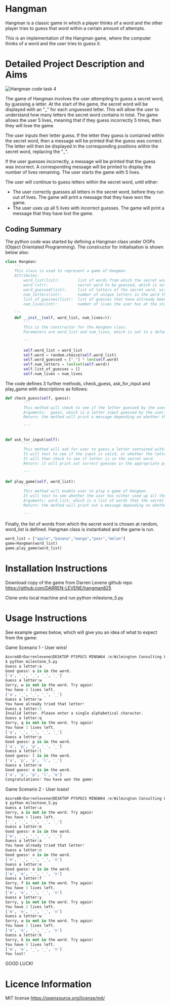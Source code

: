 # Hangman
Hangman is a classic game in which a player thinks of a word and the other player tries to guess that word within a certain amount of attempts.

This is an implementation of the Hangman game, where the computer thinks of a word and the user tries to guess it. 


# Detailed Project Description and Aims 
![](images/Hangman.jpg "Hangman code task 4")


The game of Hangman involves the user attempting to guess a secret word, by guessing a letter. At the start of the game, the secret word will be displayed with an "_" for each unguessed letter. This will allow the user to understand how many letters the secret word contains in total. The game allows the user 5 lives, meaning that if they guess incorrectly 5 times, then they will lose the game.

The user inputs their letter guess. If the letter they guess is contained within the secret word, then a message will be printed that the guess was correct. The letter will then be displayed in the corresponding positions within the secret word, replacing the "_".

If the user guesses incorrectly, a message will be printed that the guess was incorrect. A corresponding message will be printed to display the number of lives remaining. The user starts the game with 5 lives.

The user will continue to guess letters within the secret word, until either:

-   The user correctly guesses all letters in the secret word, before they run out of lives. The game will print a message that they have won the game.
-   The user uses up all 5 lives with incorrect guesses. The game will print a message that they have lost the game.

## Coding Summary
The python code was started by defining a Hangman class under OOPs (Object Orientated Programming). The constructor for initialisation is shown below also:
```python
class Hangman:
    '''
    This class is used to represent a game of Hangman
    Attributes:
        word_list(list):        list of words from which the secret word to be guessed is selected.
        word (str):             secret word to be guessed, which is selected at random from word_list.
        word_guessed(list):     list of letters of the secret word, with "_" for each unguessed letter.
        num_letters(int):       number of unique letters in the word that have not yet been guessed.
        list_of_guesses(list):  list of guesses that have altready been tried.
        num_lives(int):         number of lives the user has at the start of the game.

    '''
    def __init__(self, word_list, num_lives=5):
        '''
        This is the constructor for the Hangman class.
        Parameters are word_list and num_lives, which is set to a default value of 5.

        '''

        self.word_list = word_list
        self.word = random.choice(self.word_list)
        self.word_guessed = ["_"] * len(self.word)
        self.num_letters = len(set(self.word))
        self.list_of_guesses = []
        self.num_lives = num_lives
```
The code defines 3 further methods, check_guess, ask_for_input and play_game with descriptions as follows: 
```python
def check_guess(self, guess):
        '''
        This method will check to see if the letter guessed by the user is contained within the secret word, selected at random within the list of words (word_list).
        Arguments:  guess, which is a letter input guessed by the user.
        Return: the method will print a message depending on whether the guess is contained within the secret word or not.

        '''
```

```python

def ask_for_input(self):
        '''
        This method will ask for user to guess a letter contained within the secret word, which they will input. 
        It will test to see if the input is valid, or whether the letter had already been selected.
        It will then check to see if letter is in the secret word.
        Return: it will print out correct guesses in the appropriate positions

        '''
```
```python
def play_game(self, word_list):
        '''
        This method will enable user to play a game of Hangman. 
        It will test to see whether the user has either used up all their lives with incorrect guesses, or correctly guessed the secret word.
        Arguments: word_list, which is a list of words that the secret word is selected from at random.
        Return: the method will print out a message depending on whether the user had won or lost the game.

        '''
```
Finally, the list of words from which the secret word is chosen at random, word_list is defined. Hangman class is instantiated and the game is run.

```python
word_list = ["apple","banana","mango","pear","melon"]
game=Hangman(word_list)
game.play_game(word_list)
```





# Installation Instructions
Download copy of the game from Darren Levene github repo https://github.com/DARREN-LEVENE/hangman825

Clone onto local machine and run python milestone_5.py





# Usage Instructions
See example games below, which will give you an idea of what to expect from the game:

Game Scenario 1 - User wins!

```python
AzureAD+Darrenlevene@DESKTOP-P7SPGCS MINGW64 /e/Wilmington Consulting Limited ye Jan 2015/AI Core/Hangman Project/hangman825 (main)
$ python milestone_5.py
Guess a letter:a
Good guess! a is in the word.
['a', '_', '_', '_', '_']
Guess a letter:w
Sorry, w is not in the word. Try again!
You have 4 lives left.
['a', '_', '_', '_', '_']
Guess a letter:w
You have already tried that letter!
Guess a letter:3
Invalid letter. Please enter a single alphabetical character.
Guess a letter:q
Sorry, q is not in the word. Try again!
You have 3 lives left.
['a', '_', '_', '_', '_']
Guess a letter:p
Good guess! p is in the word.
['a', 'p', 'p', '_', '_']
Guess a letter:l
Good guess! l is in the word.
['a', 'p', 'p', 'l', '_']
Guess a letter:e
Good guess! e is in the word.
['a', 'p', 'p', 'l', 'e']
Congratulations! You have won the game!
```
Game Scenario 2 - User loses!

```python
AzureAD+Darrenlevene@DESKTOP-P7SPGCS MINGW64 /e/Wilmington Consulting Limited ye Jan 2015/AI Core/Hangman Project/hangman825 (main)
$ python milestone_5.py
Guess a letter:a
Sorry, a is not in the word. Try again!
You have 4 lives left.
['_', '_', '_', '_', '_']
Guess a letter:m
Good guess! m is in the word.
['m', '_', '_', '_', '_']
Guess a letter:a
You have already tried that letter!
Guess a letter:n
Good guess! n is in the word.
['m', '_', '_', '_', 'n']
Guess a letter:e
Good guess! e is in the word.
['m', 'e', '_', '_', 'n']
Guess a letter:f
Sorry, f is not in the word. Try again!
You have 3 lives left.
['m', 'e', '_', '_', 'n']
Guess a letter:y
Sorry, y is not in the word. Try again!
You have 2 lives left.
['m', 'e', '_', '_', 'n']
Guess a letter:w
Sorry, w is not in the word. Try again!
You have 1 lives left.
['m', 'e', '_', '_', 'n']
Guess a letter:k
Sorry, k is not in the word. Try again!
You have 0 lives left.
['m', 'e', '_', '_', 'n']
You lost!
```

GOOD LUCK!

# Licence Information
MIT license
https://opensource.org/license/mit/

